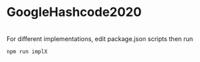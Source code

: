 # GoogleHashcode2020
<br/>
For different implementations, edit package.json scripts then run<br/>

`npm run implX`<br/>
